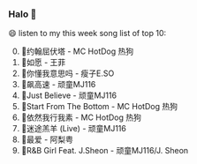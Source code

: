 

### Halo 👋

😄 listen to my this week song list of top 10:

0. 🌈约翰屈伏塔 - MC HotDog 热狗
1. 🌈如愿 - 王菲
2. 🌈你懂我意思吗 - 瘦子E.SO
3. 🌈飙高速 - 顽童MJ116
4. 🌈Just Believe - 顽童MJ116
5. 🌈Start From The Bottom - MC HotDog 热狗
6. 🌈依然我行我素 - MC HotDog 热狗
7. 🌈迷途羔羊 (Live) - 顽童MJ116
8. 🌈最爱 - 阿梨粤
9. 🌈R&B Girl Feat. J.Sheon - 顽童MJ116/J. Sheon

